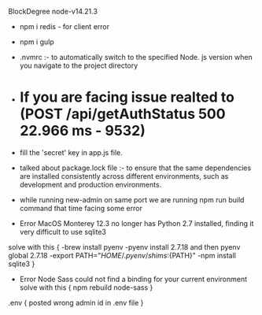 BlockDegree node-v14.21.3

- npm i redis - for client error
- npm i gulp
- .nvmrc :- to automatically switch to the specified Node. js version when you navigate to the project directory

- # If you are facing issue realted to (POST /api/getAuthStatus 500 22.966 ms - 9532)
- fill the 'secret' key in app.js file.

- talked about package.lock file :- 
to ensure that the same dependencies are installed consistently across different environments, such as development and production environments.

- while running new-admin on same port we are running npm run build command that time facing some error 

- Error MacOS Monterey 12.3 no longer has Python 2.7 installed, finding it very difficult to use sqlite3 

solve with this {
-brew install pyenv
-pyenv install 2.7.18 and then pyenv global 2.7.18
-export PATH="${HOME}/.pyenv/shims:${PATH}"
-npm install sqlite3
}

- Error Node Sass could not find a binding for your current environment
solve with this {
npm rebuild node-sass
}

.env 
{
    posted wrong admin id in .env file
}



